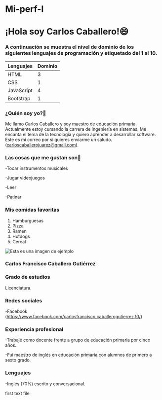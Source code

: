 # Mi-perf-l
# ¡Hola soy Carlos Caballero!😄 #

### A continuación se muestra el nivel de dominio de los siguientes lenguajes de programación y etiquetado del 1 al 10. ###

| Lenguajes | Dominio |
|-----------|---------| 
|   HTML    |    3    | 
|   CSS     |    1    |
|JavaScript |    4    |
| Bootstrap |    1    |


### ¿Quién soy yo?🙂 ###

Me llamo Carlos Caballero y soy maestro de educación primaria.
Actualmente estoy cursando la carrera de ingeniería en sistemas.
Me encanta el tema de la tecnología y quiero aprender a desarrollar software. 
Este es mi correo por si quieres enviarme un saludo. (carloscaballerojuarez@gmail.com).

### Las cosas que me gustan son🙂 ### 

-Tocar instrumentos musicales

-Jugar videojuegos

-Leer 

-Patinar



###  Mis comidas favoritas ###  

1. Hamburguesas
2. Pizza
3. Ramen
4. Hotdogs
5. Cereal


![Esta es una imagen de ejemplo](https://ichef.bbci.co.uk/news/640/cpsprodpb/15665/production/_107435678_perro1.jpg)


### Carlos Francisco Caballero Gutiérrez ###

### Grado de estudios ###

Licenciatura.

### Redes sociales ### 

-Facebook
(https://www.facebook.com/carlosfrancisco.caballerogutierrez.10/)

### Experiencia profesional ###

-Trabajé como docente frente a grupo de educación primaria por cinco años.

-Fuí maestro de inglés en educación primaria con alumnos de primero a sexto grado.

### Lenguajes ###

-Inglés (70%) escrito y conversacional. 


first text file
